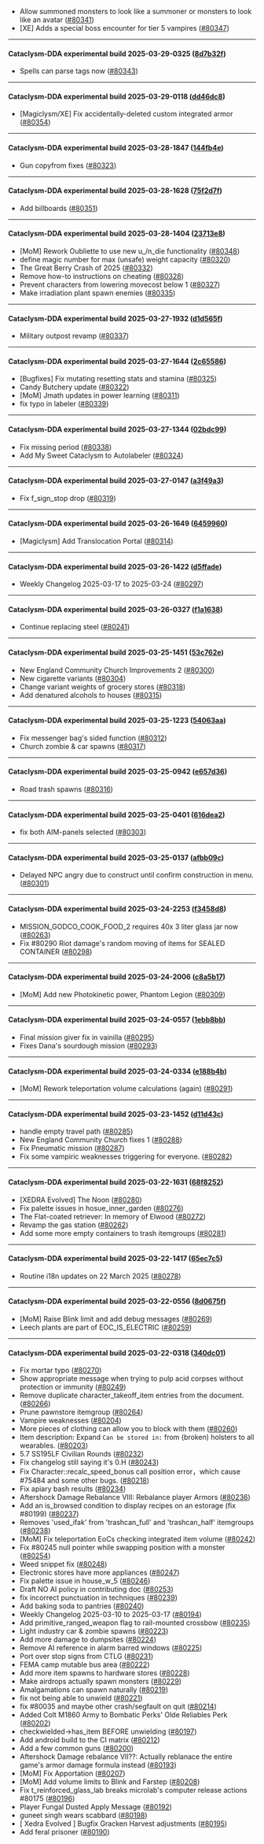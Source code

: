 * Allow summoned monsters to look like a summoner or monsters to look like an avatar ([#80341](https://github.com/CleverRaven/Cataclysm-DDA/pull/80341))
* [XE] Adds a special boss encounter for tier 5 vampires ([#80347](https://github.com/CleverRaven/Cataclysm-DDA/pull/80347))

---

#### Cataclysm-DDA experimental build 2025-03-29-0325 ([8d7b32f](https://github.com/CleverRaven/Cataclysm-DDA/releases/tag/cdda-experimental-2025-03-29-0325))

* Spells can parse tags now ([#80343](https://github.com/CleverRaven/Cataclysm-DDA/pull/80343))

---

#### Cataclysm-DDA experimental build 2025-03-29-0118 ([dd46dc8](https://github.com/CleverRaven/Cataclysm-DDA/releases/tag/cdda-experimental-2025-03-29-0118))

* [Magiclysm/XE] Fix accidentally-deleted custom integrated armor ([#80354](https://github.com/CleverRaven/Cataclysm-DDA/pull/80354))

---

#### Cataclysm-DDA experimental build 2025-03-28-1847 ([144fb4e](https://github.com/CleverRaven/Cataclysm-DDA/releases/tag/cdda-experimental-2025-03-28-1847))

* Gun copyfrom fixes ([#80323](https://github.com/CleverRaven/Cataclysm-DDA/pull/80323))

---

#### Cataclysm-DDA experimental build 2025-03-28-1628 ([75f2d7f](https://github.com/CleverRaven/Cataclysm-DDA/releases/tag/cdda-experimental-2025-03-28-1628))

* Add billboards ([#80351](https://github.com/CleverRaven/Cataclysm-DDA/pull/80351))

---

#### Cataclysm-DDA experimental build 2025-03-28-1404 ([23713e8](https://github.com/CleverRaven/Cataclysm-DDA/releases/tag/cdda-experimental-2025-03-28-1404))

* [MoM] Rework Oubliette to use new u_/n_die functionality ([#80348](https://github.com/CleverRaven/Cataclysm-DDA/pull/80348))
* define magic number for max (unsafe) weight capacity ([#80320](https://github.com/CleverRaven/Cataclysm-DDA/pull/80320))
* The Great Berry Crash of 2025 ([#80332](https://github.com/CleverRaven/Cataclysm-DDA/pull/80332))
* Remove how-to instructions on cheating ([#80328](https://github.com/CleverRaven/Cataclysm-DDA/pull/80328))
* Prevent characters from lowering movecost below 1 ([#80327](https://github.com/CleverRaven/Cataclysm-DDA/pull/80327))
* Make irradiation plant spawn enemies ([#80335](https://github.com/CleverRaven/Cataclysm-DDA/pull/80335))

---

#### Cataclysm-DDA experimental build 2025-03-27-1932 ([d1d565f](https://github.com/CleverRaven/Cataclysm-DDA/releases/tag/cdda-experimental-2025-03-27-1932))

* Military outpost revamp ([#80337](https://github.com/CleverRaven/Cataclysm-DDA/pull/80337))

---

#### Cataclysm-DDA experimental build 2025-03-27-1644 ([2c65586](https://github.com/CleverRaven/Cataclysm-DDA/releases/tag/cdda-experimental-2025-03-27-1644))

* [Bugfixes] Fix mutating resetting stats and stamina ([#80325](https://github.com/CleverRaven/Cataclysm-DDA/pull/80325))
* Candy Butchery update ([#80322](https://github.com/CleverRaven/Cataclysm-DDA/pull/80322))
* [MoM] Jmath updates in power learning ([#80311](https://github.com/CleverRaven/Cataclysm-DDA/pull/80311))
* fix typo in labeler ([#80339](https://github.com/CleverRaven/Cataclysm-DDA/pull/80339))

---

#### Cataclysm-DDA experimental build 2025-03-27-1344 ([02bdc99](https://github.com/CleverRaven/Cataclysm-DDA/releases/tag/cdda-experimental-2025-03-27-1344))

* Fix missing period ([#80338](https://github.com/CleverRaven/Cataclysm-DDA/pull/80338))
* Add My Sweet Cataclysm to Autolabeler ([#80324](https://github.com/CleverRaven/Cataclysm-DDA/pull/80324))

---

#### Cataclysm-DDA experimental build 2025-03-27-0147 ([a3f49a3](https://github.com/CleverRaven/Cataclysm-DDA/releases/tag/cdda-experimental-2025-03-27-0147))

* Fix f_sign_stop drop ([#80319](https://github.com/CleverRaven/Cataclysm-DDA/pull/80319))

---

#### Cataclysm-DDA experimental build 2025-03-26-1649 ([6459960](https://github.com/CleverRaven/Cataclysm-DDA/releases/tag/cdda-experimental-2025-03-26-1649))

* [Magiclysm] Add Translocation Portal ([#80314](https://github.com/CleverRaven/Cataclysm-DDA/pull/80314))

---

#### Cataclysm-DDA experimental build 2025-03-26-1422 ([d5ffade](https://github.com/CleverRaven/Cataclysm-DDA/releases/tag/cdda-experimental-2025-03-26-1422))

* Weekly Changelog 2025-03-17 to 2025-03-24 ([#80297](https://github.com/CleverRaven/Cataclysm-DDA/pull/80297))

---

#### Cataclysm-DDA experimental build 2025-03-26-0327 ([f1a1638](https://github.com/CleverRaven/Cataclysm-DDA/releases/tag/cdda-experimental-2025-03-26-0327))

* Continue replacing steel ([#80241](https://github.com/CleverRaven/Cataclysm-DDA/pull/80241))

---

#### Cataclysm-DDA experimental build 2025-03-25-1451 ([53c762e](https://github.com/CleverRaven/Cataclysm-DDA/releases/tag/cdda-experimental-2025-03-25-1451))

* New England Community Church Improvements 2 ([#80300](https://github.com/CleverRaven/Cataclysm-DDA/pull/80300))
* New cigarette variants ([#80304](https://github.com/CleverRaven/Cataclysm-DDA/pull/80304))
* Change variant weights of grocery stores ([#80318](https://github.com/CleverRaven/Cataclysm-DDA/pull/80318))
* Add denatured alcohols to houses ([#80315](https://github.com/CleverRaven/Cataclysm-DDA/pull/80315))

---

#### Cataclysm-DDA experimental build 2025-03-25-1223 ([54063aa](https://github.com/CleverRaven/Cataclysm-DDA/releases/tag/cdda-experimental-2025-03-25-1223))

* Fix messenger bag's sided function  ([#80312](https://github.com/CleverRaven/Cataclysm-DDA/pull/80312))
* Church zombie & car spawns ([#80317](https://github.com/CleverRaven/Cataclysm-DDA/pull/80317))

---

#### Cataclysm-DDA experimental build 2025-03-25-0942 ([e657d36](https://github.com/CleverRaven/Cataclysm-DDA/releases/tag/cdda-experimental-2025-03-25-0942))

* Road trash spawns ([#80316](https://github.com/CleverRaven/Cataclysm-DDA/pull/80316))

---

#### Cataclysm-DDA experimental build 2025-03-25-0401 ([616dea2](https://github.com/CleverRaven/Cataclysm-DDA/releases/tag/cdda-experimental-2025-03-25-0401))

* fix both AIM-panels selected ([#80303](https://github.com/CleverRaven/Cataclysm-DDA/pull/80303))

---

#### Cataclysm-DDA experimental build 2025-03-25-0137 ([afbb09c](https://github.com/CleverRaven/Cataclysm-DDA/releases/tag/cdda-experimental-2025-03-25-0137))

* Delayed NPC angry due to construct until confirm construction in menu. ([#80301](https://github.com/CleverRaven/Cataclysm-DDA/pull/80301))

---

#### Cataclysm-DDA experimental build 2025-03-24-2253 ([f3458d8](https://github.com/CleverRaven/Cataclysm-DDA/releases/tag/cdda-experimental-2025-03-24-2253))

* MISSION_GODCO_COOK_FOOD_2 requires 40x 3 liter glass jar now ([#80263](https://github.com/CleverRaven/Cataclysm-DDA/pull/80263))
* Fix #80290 Riot damage's random moving of items for SEALED CONTAINER ([#80298](https://github.com/CleverRaven/Cataclysm-DDA/pull/80298))

---

#### Cataclysm-DDA experimental build 2025-03-24-2006 ([c8a5b17](https://github.com/CleverRaven/Cataclysm-DDA/releases/tag/cdda-experimental-2025-03-24-2006))

*  [MoM] Add new Photokinetic power, Phantom Legion ([#80309](https://github.com/CleverRaven/Cataclysm-DDA/pull/80309))

---

#### Cataclysm-DDA experimental build 2025-03-24-0557 ([1ebb8bb](https://github.com/CleverRaven/Cataclysm-DDA/releases/tag/cdda-experimental-2025-03-24-0557))

* Final mission giver fix in vainilla ([#80295](https://github.com/CleverRaven/Cataclysm-DDA/pull/80295))
* Fixes Dana's sourdough mission ([#80293](https://github.com/CleverRaven/Cataclysm-DDA/pull/80293))

---

#### Cataclysm-DDA experimental build 2025-03-24-0334 ([e188b4b](https://github.com/CleverRaven/Cataclysm-DDA/releases/tag/cdda-experimental-2025-03-24-0334))

* [MoM] Rework teleportation volume calculations (again) ([#80291](https://github.com/CleverRaven/Cataclysm-DDA/pull/80291))

---

#### Cataclysm-DDA experimental build 2025-03-23-1452 ([d11d43c](https://github.com/CleverRaven/Cataclysm-DDA/releases/tag/cdda-experimental-2025-03-23-1452))

* handle empty travel path ([#80285](https://github.com/CleverRaven/Cataclysm-DDA/pull/80285))
* New England Community Church fixes 1 ([#80288](https://github.com/CleverRaven/Cataclysm-DDA/pull/80288))
* Fix Pneumatic mission ([#80287](https://github.com/CleverRaven/Cataclysm-DDA/pull/80287))
* Fix some vampiric weaknesses triggering for everyone. ([#80282](https://github.com/CleverRaven/Cataclysm-DDA/pull/80282))

---

#### Cataclysm-DDA experimental build 2025-03-22-1631 ([68f8252](https://github.com/CleverRaven/Cataclysm-DDA/releases/tag/cdda-experimental-2025-03-22-1631))

* [XEDRA Evolved] The Noon ([#80280](https://github.com/CleverRaven/Cataclysm-DDA/pull/80280))
* Fix palette issues in hosue_inner_garden ([#80276](https://github.com/CleverRaven/Cataclysm-DDA/pull/80276))
* The Flat-coated retriever: In memory of Elwood ([#80272](https://github.com/CleverRaven/Cataclysm-DDA/pull/80272))
* Revamp the gas station ([#80262](https://github.com/CleverRaven/Cataclysm-DDA/pull/80262))
* Add some more empty containers to trash itemgroups ([#80281](https://github.com/CleverRaven/Cataclysm-DDA/pull/80281))

---

#### Cataclysm-DDA experimental build 2025-03-22-1417 ([65ec7c5](https://github.com/CleverRaven/Cataclysm-DDA/releases/tag/cdda-experimental-2025-03-22-1417))

* Routine i18n updates on 22 March 2025 ([#80278](https://github.com/CleverRaven/Cataclysm-DDA/pull/80278))

---

#### Cataclysm-DDA experimental build 2025-03-22-0556 ([8d0675f](https://github.com/CleverRaven/Cataclysm-DDA/releases/tag/cdda-experimental-2025-03-22-0556))

* [MoM] Raise Blink limit and add debug messages ([#80269](https://github.com/CleverRaven/Cataclysm-DDA/pull/80269))
* Leech plants are part of EOC_IS_ELECTRIC ([#80259](https://github.com/CleverRaven/Cataclysm-DDA/pull/80259))

---

#### Cataclysm-DDA experimental build 2025-03-22-0318 ([340dc01](https://github.com/CleverRaven/Cataclysm-DDA/releases/tag/cdda-experimental-2025-03-22-0318))

* Fix mortar typo ([#80270](https://github.com/CleverRaven/Cataclysm-DDA/pull/80270))
* Show appropriate message when trying to pulp acid corpses without protection or immunity ([#80249](https://github.com/CleverRaven/Cataclysm-DDA/pull/80249))
* Remove duplicate character_takeoff_item entries from the document. ([#80266](https://github.com/CleverRaven/Cataclysm-DDA/pull/80266))
* Prune pawnstore itemgroup ([#80264](https://github.com/CleverRaven/Cataclysm-DDA/pull/80264))
* Vampire weaknesses ([#80204](https://github.com/CleverRaven/Cataclysm-DDA/pull/80204))
* More pieces of clothing can allow you to block with them ([#80260](https://github.com/CleverRaven/Cataclysm-DDA/pull/80260))
* Item description: Expand `Can be stored in:` from (broken) holsters to all wearables. ([#80203](https://github.com/CleverRaven/Cataclysm-DDA/pull/80203))
* 5.7 SS195LF Civilian Rounds ([#80232](https://github.com/CleverRaven/Cataclysm-DDA/pull/80232))
* Fix changelog still saying it's 0.H ([#80243](https://github.com/CleverRaven/Cataclysm-DDA/pull/80243))
* Fix Character::recalc_speed_bonus call position error，which cause #75484 and some other bugs. ([#80218](https://github.com/CleverRaven/Cataclysm-DDA/pull/80218))
* Fix apiary bash results ([#80234](https://github.com/CleverRaven/Cataclysm-DDA/pull/80234))
* Aftershock Damage Rebalance VIII: Rebalance player Armors ([#80236](https://github.com/CleverRaven/Cataclysm-DDA/pull/80236))
* Add an is_browsed condition to display recipes on an estorage (fix #80199) ([#80237](https://github.com/CleverRaven/Cataclysm-DDA/pull/80237))
* Removes 'used_ifak' from 'trashcan_full' and 'trashcan_half' itemgroups ([#80238](https://github.com/CleverRaven/Cataclysm-DDA/pull/80238))
* [MoM] Fix teleportation EoCs checking integrated item volume ([#80242](https://github.com/CleverRaven/Cataclysm-DDA/pull/80242))
* Fix #80245 null pointer while swapping position with a monster ([#80254](https://github.com/CleverRaven/Cataclysm-DDA/pull/80254))
* Weed snippet fix ([#80248](https://github.com/CleverRaven/Cataclysm-DDA/pull/80248))
* Electronic stores have more appliances ([#80247](https://github.com/CleverRaven/Cataclysm-DDA/pull/80247))
* Fix palette issue in house_w_5 ([#80246](https://github.com/CleverRaven/Cataclysm-DDA/pull/80246))
* Draft NO AI policy in contributing doc ([#80253](https://github.com/CleverRaven/Cataclysm-DDA/pull/80253))
* fix incorrect punctuation in techniques ([#80239](https://github.com/CleverRaven/Cataclysm-DDA/pull/80239))
* Add baking soda to pantries ([#80240](https://github.com/CleverRaven/Cataclysm-DDA/pull/80240))
* Weekly Changelog 2025-03-10 to 2025-03-17 ([#80194](https://github.com/CleverRaven/Cataclysm-DDA/pull/80194))
* Add primitive_ranged_weapon flag to rail-mounted crossbow ([#80235](https://github.com/CleverRaven/Cataclysm-DDA/pull/80235))
* Light industry car & zombie spawns ([#80223](https://github.com/CleverRaven/Cataclysm-DDA/pull/80223))
* Add more damage to dumpsites ([#80224](https://github.com/CleverRaven/Cataclysm-DDA/pull/80224))
* Remove AI reference in alarm barred windows ([#80225](https://github.com/CleverRaven/Cataclysm-DDA/pull/80225))
* Port over stop signs from CTLG ([#80231](https://github.com/CleverRaven/Cataclysm-DDA/pull/80231))
* FEMA camp mutable bus area ([#80222](https://github.com/CleverRaven/Cataclysm-DDA/pull/80222))
* Add more item spawns to hardware stores ([#80228](https://github.com/CleverRaven/Cataclysm-DDA/pull/80228))
* Make airdrops actually spawn monsters ([#80229](https://github.com/CleverRaven/Cataclysm-DDA/pull/80229))
* Amalgamations can spawn naturally ([#80219](https://github.com/CleverRaven/Cataclysm-DDA/pull/80219))
* fix not being able to unwield ([#80221](https://github.com/CleverRaven/Cataclysm-DDA/pull/80221))
* fix #80035 and maybe other crash/segfault on quit ([#80214](https://github.com/CleverRaven/Cataclysm-DDA/pull/80214))
* Added Colt M1860 Army to Bombatic Perks' Olde Reliables Perk ([#80202](https://github.com/CleverRaven/Cataclysm-DDA/pull/80202))
* checkwielded->has_item BEFORE unwielding ([#80197](https://github.com/CleverRaven/Cataclysm-DDA/pull/80197))
* Add android build to the CI matrix ([#80212](https://github.com/CleverRaven/Cataclysm-DDA/pull/80212))
* Add a few common guns ([#80200](https://github.com/CleverRaven/Cataclysm-DDA/pull/80200))
* Aftershock Damage rebalance VII??:  Actually reblanace the entire game's armor damage formula instead ([#80193](https://github.com/CleverRaven/Cataclysm-DDA/pull/80193))
* [MoM] Fix Apportation ([#80207](https://github.com/CleverRaven/Cataclysm-DDA/pull/80207))
* [MoM] Add volume limits to Blink and Farstep ([#80208](https://github.com/CleverRaven/Cataclysm-DDA/pull/80208))
* Fix t_reinforced_glass_lab breaks microlab's computer release actions #80175 ([#80196](https://github.com/CleverRaven/Cataclysm-DDA/pull/80196))
* Player Fungal Dusted Apply Message ([#80192](https://github.com/CleverRaven/Cataclysm-DDA/pull/80192))
* guneet singh wears scabbard ([#80198](https://github.com/CleverRaven/Cataclysm-DDA/pull/80198))
* [ Xedra Evolved ] Bugfix Gracken Harvest adjustments ([#80195](https://github.com/CleverRaven/Cataclysm-DDA/pull/80195))
* Add feral prisoner ([#80190](https://github.com/CleverRaven/Cataclysm-DDA/pull/80190))

